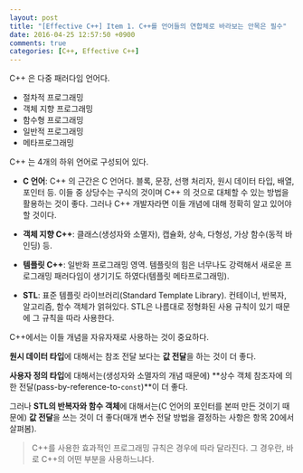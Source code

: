 ```yaml
---
layout: post
title: "[Effective C++] Item 1. C++를 언어들의 연합체로 바라보는 안목은 필수"
date: 2016-04-25 12:57:50 +0900
comments: true
categories: [C++, Effective C++]
---
```

C++ 은 다중 패러다임 언어다.

- 절차적 프로그래밍
- 객체 지향 프로그래밍
- 함수형 프로그래밍
- 일반적 프로그래밍
- 메타프로그래밍

C++ 는 4개의 하위 언어로 구성되어 있다.

- **C 언어**: C++ 의 근간은 C 언어다. 블록, 문장, 선행 처리자, 원시 데이터 타입, 배열, 포인터 등. 이들 중 상당수는 구식의 것이며 C++ 의 것으로 대체할 수 있는 방법을 활용하는 것이 좋다. 그러나 C++ 개발자라면 이들 개념에 대해 정확히 알고 있어야 할 것이다.

- **객체 지향 C++**: 클래스(생성자와 소멸자), 캡슐화, 상속, 다형성, 가상 함수(동적 바인딩) 등.

- **템플릿 C++**: 일반화 프로그래밍 영역. 템플릿의 힘은 너무나도 강력해서 새로운 프로그래밍 패러다임이 생기기도 하였다(템플릿 메타프로그래밍).

- **STL**: 표준 템플릿 라이브러리(Standard Template Library). 컨테이너, 반복자, 알고리즘, 함수 객체가 얽혀있다. STL은 나름대로 정형화된 사용 규칙이 있기 때문에 그 규칙을 따라 사용한다.

C++에서는 이들 개념을 자유자재로 사용하는 것이 중요하다.

**원시 데이터 타입**에 대해서는 참조 전달 보다는 **값 전달**을 하는 것이 더 좋다.

**사용자 정의 타입**에 대해서는(생성자와 소멸자의 개념 때문에) **상수 객체 참조자에 의한 전달(pass-by-reference-to-`const`)**이 더 좋다.

그러나 **STL의 반복자와 함수 객체**에 대해서는(C 언어의 포인터를 본떠 만든 것이기 때문에) **값 전달**을 쓰는 것이 더 좋다(매개 변수 전달 방법을 결정하는 사항은 항목 20에서 살펴봄).

> C++를 사용한 효과적인 프로그래밍 규칙은 경우에 따라 달라진다. 그 경우란, 바로 C++의 어떤 부분을 사용하느냐다.

